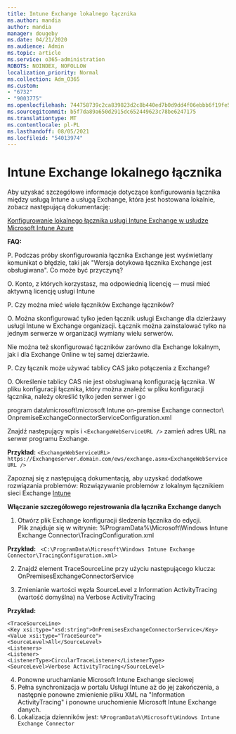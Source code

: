 ```yaml
---
title: Intune Exchange lokalnego łącznika
ms.author: mandia
author: mandia
manager: dougeby
ms.date: 04/21/2020
ms.audience: Admin
ms.topic: article
ms.service: o365-administration
ROBOTS: NOINDEX, NOFOLLOW
localization_priority: Normal
ms.collection: Adm_O365
ms.custom:
- "6732"
- "9003775"
ms.openlocfilehash: 744758739c2ca839823d2c8b440ed7b0d9dd4f06ebbb6f19fe52041a6710c4b4
ms.sourcegitcommit: b5f7da89a650d2915dc652449623c78be6247175
ms.translationtype: MT
ms.contentlocale: pl-PL
ms.lasthandoff: 08/05/2021
ms.locfileid: "54013974"
---
```

# <a name="intune-exchange-on-premise-connector"></a>Intune Exchange lokalnego łącznika

Aby uzyskać szczegółowe informacje dotyczące konfigurowania łącznika między usługą Intune a usługą Exchange, która jest hostowana lokalnie, zobacz następującą dokumentację:

[Konfigurowanie lokalnego łącznika usługi Intune Exchange w usłudze Microsoft Intune Azure](https://docs.microsoft.com/intune/exchange-connector-install)

**FAQ:**

P. Podczas próby skonfigurowania łącznika Exchange jest wyświetlany komunikat o błędzie, taki jak "Wersja dotykowa łącznika Exchange jest obsługiwana". Co może być przyczyną?

O. Konto, z których korzystasz, ma odpowiednią licencję — musi mieć aktywną licencję usługi Intune

P. Czy można mieć wiele łączników Exchange łączników?

O. Można skonfigurować tylko jeden łącznik usługi Exchange dla dzierżawy usługi Intune w Exchange organizacji. Łącznik można zainstalować tylko na jednym serwerze w organizacji wymiany wielu serwerów.

Nie można też skonfigurować łączników zarówno dla Exchange lokalnym, jak i dla Exchange Online w tej samej dzierżawie.

P. Czy łącznik może używać tablicy CAS jako połączenia z Exchange?

O. Określenie tablicy CAS nie jest obsługiwaną konfiguracją łącznika. W pliku konfiguracji łącznika, który można znaleźć w pliku konfiguracji łącznika, należy określić tylko jeden serwer i go

program data\microsoft\microsoft Intune on-premise Exchange connector\ OnpremiseExchangeConnectorServiceConfiguration.xml

Znajdź następujący wpis i ```<ExchangeWebServiceURL />``` zamień adres URL na serwer programu Exchange.

**Przykład:**
```<ExchangeWebServiceURL> https://Exchangeserver.domain.com/ews/exchange.asmx<ExchangeWebServiceURL />```

Zapoznaj się z następującą dokumentacją, aby uzyskać dodatkowe rozwiązania problemów: Rozwiązywanie problemów z lokalnym łącznikiem sieci Exchange [Intune](https://support.microsoft.com/help/4471887/troubleshooting-exchange-connector-in-microsoft-intune)

**Włączanie szczegółowego rejestrowania dla łącznika Exchange danych**

1. Otwórz plik Exchange konfiguracji śledzenia łącznika do edycji.  
Plik znajduje się w witrynie: %ProgramData%\Microsoft\Windows Intune Exchange Connector\TracingConfiguration.xml  

**Przykład:**
``` <C:\ProgramData\Microsoft\Windows Intune Exchange Connector\TracingConfiguration.xml>```
  
2. Znajdź element TraceSourceLine przy użyciu następującego klucza: OnPremisesExchangeConnectorService  
  
3. Zmienianie wartości węzła SourceLevel z Information ActivityTracing (wartość domyślna) na Verbose ActivityTracing  

**Przykład:**
```
<TraceSourceLine>  
<Key xsi:type="xsd:string">OnPremisesExchangeConnectorService</Key>  
<Value xsi:type="TraceSource">  
<SourceLevel>All</SourceLevel>  
<Listeners>  
<Listener>  
<ListenerType>CircularTraceListener</ListenerType>
<SourceLevel>Verbose ActivityTracing</SourceLevel>
```
4. Ponowne uruchamianie Microsoft Intune Exchange sieciowej  
5. Pełna synchronizacja w portalu Usługi Intune aż do jej zakończenia, a następnie ponowne zmienienie pliku XML na "Information ActivityTracing" i ponowne uruchomienie Microsoft Intune Exchange danych.  
6. Lokalizacja dzienników jest: `%ProgramData%\Microsoft\Windows Intune Exchange Connector`